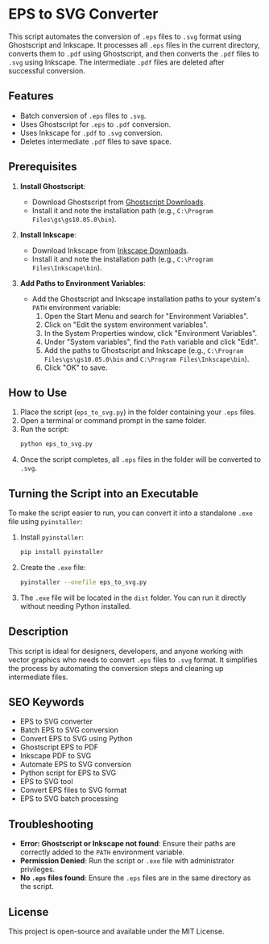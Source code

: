 # EPS to SVG Converter

This script automates the conversion of `.eps` files to `.svg` format using Ghostscript and Inkscape. It processes all `.eps` files in the current directory, converts them to `.pdf` using Ghostscript, and then converts the `.pdf` files to `.svg` using Inkscape. The intermediate `.pdf` files are deleted after successful conversion.

## Features
- Batch conversion of `.eps` files to `.svg`.
- Uses Ghostscript for `.eps` to `.pdf` conversion.
- Uses Inkscape for `.pdf` to `.svg` conversion.
- Deletes intermediate `.pdf` files to save space.

## Prerequisites
1. **Install Ghostscript**:
   - Download Ghostscript from [Ghostscript Downloads](https://www.ghostscript.com/download/gsdnld.html).
   - Install it and note the installation path (e.g., `C:\Program Files\gs\gs10.05.0\bin`).

2. **Install Inkscape**:
   - Download Inkscape from [Inkscape Downloads](https://inkscape.org/release/).
   - Install it and note the installation path (e.g., `C:\Program Files\Inkscape\bin`).

3. **Add Paths to Environment Variables**:
   - Add the Ghostscript and Inkscape installation paths to your system's `PATH` environment variable:
     1. Open the Start Menu and search for "Environment Variables".
     2. Click on "Edit the system environment variables".
     3. In the System Properties window, click "Environment Variables".
     4. Under "System variables", find the `Path` variable and click "Edit".
     5. Add the paths to Ghostscript and Inkscape (e.g., `C:\Program Files\gs\gs10.05.0\bin` and `C:\Program Files\Inkscape\bin`).
     6. Click "OK" to save.

## How to Use
1. Place the script (`eps_to_svg.py`) in the folder containing your `.eps` files.
2. Open a terminal or command prompt in the same folder.
3. Run the script:
   ```bash
   python eps_to_svg.py
   ```
4. Once the script completes, all `.eps` files in the folder will be converted to `.svg`.

## Turning the Script into an Executable
To make the script easier to run, you can convert it into a standalone `.exe` file using `pyinstaller`:
1. Install `pyinstaller`:
   ```bash
   pip install pyinstaller
   ```
2. Create the `.exe` file:
   ```bash
   pyinstaller --onefile eps_to_svg.py
   ```
3. The `.exe` file will be located in the `dist` folder. You can run it directly without needing Python installed.

## Description
This script is ideal for designers, developers, and anyone working with vector graphics who needs to convert `.eps` files to `.svg` format. It simplifies the process by automating the conversion steps and cleaning up intermediate files.

## SEO Keywords
- EPS to SVG converter
- Batch EPS to SVG conversion
- Convert EPS to SVG using Python
- Ghostscript EPS to PDF
- Inkscape PDF to SVG
- Automate EPS to SVG conversion
- Python script for EPS to SVG
- EPS to SVG tool
- Convert EPS files to SVG format
- EPS to SVG batch processing

## Troubleshooting
- **Error: Ghostscript or Inkscape not found**:
  Ensure their paths are correctly added to the `PATH` environment variable.
- **Permission Denied**:
  Run the script or `.exe` file with administrator privileges.
- **No `.eps` files found**:
  Ensure the `.eps` files are in the same directory as the script.

## License
This project is open-source and available under the MIT License.

